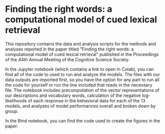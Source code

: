 # Finding the right words: a computational model of cued lexical retrieval
This repository contains the data and analysis scripts for the methods and analyses reported in the paper titled "Finding the right words: a computational model of cued lexical retrieval" published in the Proceedings of the 44th Annual Meeting of the Cognitive Science Society.

In the Jupyter notebook (which contains a link to open in Colab), you can find all of the code to used to run and analyze the models. The files with our data outputs are imported first, so you have the option for any part to run all the code for yourself or run the line included that reads in the necessary file. The notebook includes precomputation of the vector representations of our descriptions and vocabulary words, calculation of the negative log-likelihoods of each response in the behavioral data for each of the 13 models, and analyses of model performances overall and broken down by group.

In the Rmd notebook, you can find the code used to create the figures in the paper. 

